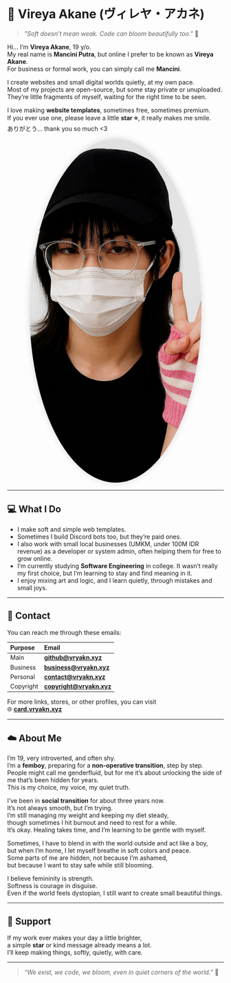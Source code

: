 # 🌷 Vireya Akane (ヴィレヤ・アカネ)

> *"Soft doesn’t mean weak. Code can bloom beautifully too."* 🌸  

Hi... I’m **Vireya Akane**, 19 y/o.  
My real name is **Mancini Putra**, but online I prefer to be known as **Vireya Akane**.  
For business or formal work, you can simply call me **Mancini**.  

I create websites and small digital worlds quietly, at my own pace.  
Most of my projects are open-source, but some stay private or unuploaded.  
They’re little fragments of myself, waiting for the right time to be seen.  

I love making **website templates**, sometimes free, sometimes premium.  
If you ever use one, please leave a little **star ⭐**, it really makes me smile.  
ありがとう... thank you so much <3  

<p align="center">
  <img src="https://github.com/manciniputra28/manciniputra28/blob/main/pfp.jpg?raw=true" 
       width="400" height="800" 
       style="border-radius: 50%; object-fit: cover; box-shadow: 0 0 15px rgba(0,0,0,0.15);" 
       alt="Vireya Akane Profile Picture">
</p>

---

## 💻 What I Do
- I make soft and simple web templates.  
- Sometimes I build Discord bots too, but they’re paid ones.  
- I also work with small local businesses (UMKM, under 100M IDR revenue) as a developer or system admin, often helping them for free to grow online.  
- I’m currently studying **Software Engineering** in college. It wasn’t really my first choice, but I’m learning to stay and find meaning in it.  
- I enjoy mixing art and logic, and I learn quietly, through mistakes and small joys.  

---

## 💌 Contact
You can reach me through these emails:

| Purpose | Email |
|:--|:--|
| Main | **github@vryakn.xyz** |
| Business | **business@vryakn.xyz** |
| Personal | **contact@vryakn.xyz** |
| Copyright | **copyright@vryakn.xyz** |

For more links, stores, or other profiles, you can visit  
🌐 [**card.vryakn.xyz**](https://card.vryakn.xyz)

---

## ☁️ About Me
I’m 19, very introverted, and often shy.  
I’m a **femboy**, preparing for a **non-operative transition**, step by step.  
People might call me genderfluid, but for me it’s about unlocking the side of me that’s been hidden for years.  
This is my choice, my voice, my quiet truth.  

I’ve been in **social transition** for about three years now.  
It’s not always smooth, but I’m trying.  
I’m still managing my weight and keeping my diet steady,  
though sometimes I hit burnout and need to rest for a while.  
It’s okay. Healing takes time, and I’m learning to be gentle with myself.  

Sometimes, I have to blend in with the world outside and act like a boy,  
but when I’m home, I let myself breathe in soft colors and peace.  
Some parts of me are hidden, not because I’m ashamed,  
but because I want to stay safe while still blooming.  

I believe femininity is strength.  
Softness is courage in disguise.  
Even if the world feels dystopian, I still want to create small beautiful things.  

---

## 💖 Support
If my work ever makes your day a little brighter,  
a simple **star** or kind message already means a lot.  
I’ll keep making things, softly, quietly, with care.  

---

> *“We exist, we code, we bloom, even in quiet corners of the world.”* 🌸
